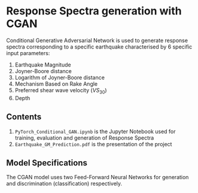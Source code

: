 # Response Spectra generation with CGAN
Conditional Generative Adversarial Network is used to generate response spectra corresponding to a specific earthquake characterised by 6 specific input parameters:
1. Earthquake Magnitude
1. Joyner-Boore distance
1. Logarithm of Joyner-Boore distance
1. Mechanism Based on Rake Angle
1. Preferred shear wave velocity ($VS_{30}$)
1. Depth

## Contents
1. `PyTorch_Conditional_GAN.ipynb` is the Jupyter Notebook used for training, evaluation and generation of Response Spectra
2. `Earthquake_GM_Prediction.pdf` is the presentation of the project

## Model Specifications
The CGAN model uses two Feed-Forward Neural Networks for generation and discrimination (classification) respectively.
